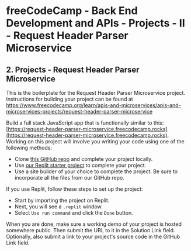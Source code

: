 # freeCodeCamp - Back End Development and APIs - Projects - II - Request Header Parser Microservice


## 2. Projects - Request Header Parser Microservice

This is the boilerplate for the Request Header Parser Microservice project. Instructions for building your project can be found at https://www.freecodecamp.org/learn/apis-and-microservices/apis-and-microservices-projects/request-header-parser-microservice

Build a full stack JavaScript app that is functionally similar to this: [https://request-header-parser-microservice.freecodecamp.rocks](https://request-header-parser-microservice.freecodecamp.rocks). Working on this project will involve you writing your code using one of the following methods:

  *  Clone [this GitHub repo](https://github.com/freeCodeCamp/boilerplate-project-headerparser/) and complete your project locally.
  *  Use [our Replit starter project](https://replit.com/github/freeCodeCamp/boilerplate-project-headerparser) to complete your project.
  *  Use a site builder of your choice to complete the project. Be sure to incorporate all the files from our GitHub repo.

If you use Replit, follow these steps to set up the project:

  *  Start by importing the project on Replit.
  *  Next, you will see a `.replit` window.
  *  Select `Use run command` and click the `Done` button.

When you are done, make sure a working demo of your project is hosted somewhere public. Then submit the URL to it in the Solution Link field. Optionally, also submit a link to your project's source code in the GitHub Link field.

